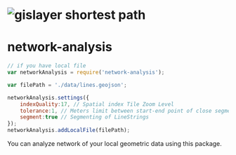 ![gislayer shortest path](https://static.wixstatic.com/media/638a67_512f0938079e4ea98e08c25a544dd8fa~mv2.gif)
======
# network-analysis

```js
// if you have local file
var networkAnalysis = require('network-analysis');

var filePath = './data/lines.geojson';

networkAnalysis.settings({
    indexQuality:17, // Spatial index Tile Zoom Level
    tolerance:1, // Meters limit between start-end point of close segments
    segment:true // Segmenting of LineStrings
});
networkAnalysis.addLocalFile(filePath);
```
You can analyze network of your local geometric data using this package.


